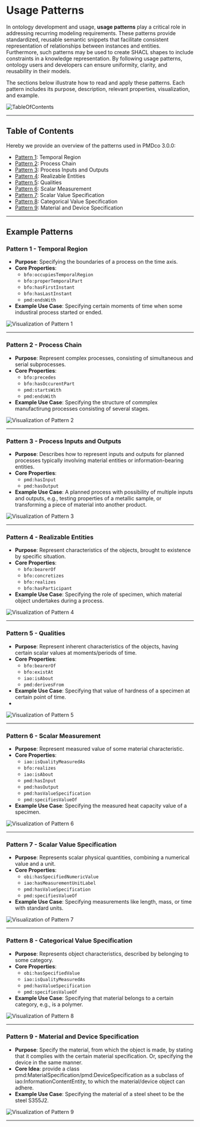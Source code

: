 # Usage Patterns

In ontology development and usage, **usage patterns** play a critical role in addressing recurring modeling requirements. These patterns provide standardized, reusable semantic snippets that facilitate consistent representation of relationships between instances and entities. Furthermore, such patterns may be used to create SHACL shapes to include constraints in a knowledge representation. By following usage patterns, ontology users and developers can ensure uniformity, clarity, and reusability in their models.

The sections below illustrate how to read and apply these patterns. Each pattern includes its purpose, description, relevant properties, visualization, and example.

![TableOfContents](https://github.com/user-attachments/assets/3510fa58-9774-4d04-a466-6a6bf7f2ddcd)

---

## Table of Contents
Hereby we provide an overview of the patterns used in PMDco 3.0.0:
- [Pattern 1](#Pattern-1---Temporal-Region): Temporal Region
- [Pattern 2](#Pattern-2---Process-Chain): Process Chain
- [Pattern 3](#Pattern-3---Process-Inputs-and-Outputs): Process Inputs and Outputs
- [Pattern 4](#Pattern-4---Realizable-Entities): Realizable Entities
- [Pattern 5](#Pattern-5---Qualities): Qualities
- [Pattern 6](#Pattern-6---Scalar-Measurement): Scalar Measurement
- [Pattern 7](#Pattern-7---Scalar-Value-Specification): Scalar Value Specification
- [Pattern 8](#Pattern-8---Categorical-Value-Specification): Categorical Value Specification
- [Pattern 9](#Pattern-9---Material-and-Device-Specification): Material and Device Specification

---

## Example Patterns

### Pattern 1 - Temporal Region

- **Purpose**: Specifying the boundaries of a process on the time axis. 
- **Core Properties**: 
  - `bfo:occupiesTemporalRegion` 
  - `bfo:properTemporalPart`
  - `bfo:hasFirstInstant`
  - `bfo:hasLastInstant`
  - `pmd:endsWith`
- **Example Use Case**: Specifying certain moments of time when some industiral process started or ended. 

![Visualization of Pattern 1](https://github.com/user-attachments/assets/2bee33e5-c7ba-46ef-85ca-c4fccf7c19f5)

---

### Pattern 2 - Process Chain

- **Purpose**: Represent complex processes, consisting of simultaneous and serial subprocesses. 
- **Core Properties**: 
  - `bfo:precedes` 
  - `bfo:hasOccurentPart`
  - `pmd:startsWith`
  - `pmd:endsWith`
- **Example Use Case**: Specifying the structure of commplex manufactirung processes consisting of several stages.

![Visualization of Pattern 2](https://github.com/user-attachments/assets/01c1f41f-52ad-4789-8d49-40006485852c)

---

### Pattern 3 - Process Inputs and Outputs

- **Purpose**: Describes how to represent inputs and outputs for planned processes typically involving material entities or information-bearing entities.
- **Core Properties**: 
  - `pmd:hasInput` 
  - `pmd:hasOutput`
- **Example Use Case**: A planned process with possibility of multiple inputs and outputs, e.g., testing properties of a metallic sample, or transforming a piece of material into another product.

  
![Visualization of Pattern 3](https://github.com/user-attachments/assets/8a27fe19-dd1e-4542-a4d7-5c22a62e3ff8)

---

### Pattern 4 - Realizable Entities

- **Purpose**: Represent characteristics of the objects, brought to existence by specific situation.
- **Core Properties**: 
  - `bfo:bearerOf` 
  - `bfo:concretizes`
  - `bfo:realizes`
  - `bfo:hasParticipant`
- **Example Use Case**: Specifying the role of specimen, which material object undertakes during a process. 
  
![Visualization of Pattern 4](https://github.com/user-attachments/assets/ea1dc484-19ab-4696-85d7-6779aa93d756)

---

### Pattern 5 - Qualities

- **Purpose**: Represent inherent characteristics of the objects, having certain scalar values at moments/periods of time.
- **Core Properties**: 
  - `bfo:bearerOf` 
  - `bfo:existAt`
  - `iao:isAbout`
  - `pmd:derivesFrom`
- **Example Use Case**: Specifying that value of hardness of a specimen at certain point of time.
- 
![Visualization of Pattern 5](https://github.com/user-attachments/assets/bf33523f-6e30-474e-886d-226c9d0e3738)

---

### Pattern 6 - Scalar Measurement

- **Purpose**: Represent measured value of some material characteristic. 
- **Core Properties**: 
  - `iao:isQualityMeasuredAs` 
  - `bfo:realizes`
  - `iao:isAbout`
  - `pmd:hasInput`
  - `pmd:hasOutput`
  - `pmd:hasValueSpecification`
  - `pmd:specifiesValueOf`
- **Example Use Case**: Specifying the measured heat capacity value of a specimen.

![Visualization of Pattern 6](https://github.com/user-attachments/assets/674f71cd-f712-4f09-ae72-85650946bc25)

---

### Pattern 7 - Scalar Value Specification

- **Purpose**: Represents scalar physical quantities, combining a numerical value and a unit.
- **Core Properties**: 
  - `obi:hasSpecifiedNumericValue`
  - `iao:hasMeasurementUnitLabel`
  - `pmd:hasValueSpecification`
  - `pmd:specifiesValueOf`
- **Example Use Case**: Specifying measurements like length, mass, or time with standard units.

![Visualization of Pattern 7](https://github.com/user-attachments/assets/f3f1e93c-cba1-4c7c-8862-27566a4f04e0)

---

### Pattern 8 - Categorical Value Specification

- **Purpose**: Represents object characteristics, described by belonging to some category.
- **Core Properties**: 
  - `obi:hasSpecifiedValue`
  - `iao:isQualityMeasuredAs`
  - `pmd:hasValueSpecification`
  - `pmd:specifiesValueOf`
- **Example Use Case**: Specifying that material belongs to a certain category, e.g., is a polymer.
  
![Visualization of Pattern 8](https://github.com/user-attachments/assets/2a726fcf-e07a-496b-a50e-520705a273d6)

---
### Pattern 9 - Material and Device Specification

- **Purpose**: Specify the material, from which the object is made, by stating that it complies with the certain material specification. Or, specifying the device in the same manner.
- **Core Idea**: provide a class pmd:MaterialSpecification/pmd:DeviceSpecification as a subclass of iao:InformationContentEntity, to which the material/device object can adhere.
- **Example Use Case**: Specifying the material of a steel sheet to be the steel S355J2.

![Visualization of Pattern 9](https://github.com/user-attachments/assets/2bd208c7-5a29-4270-a10b-d63542ee97ce)


---
